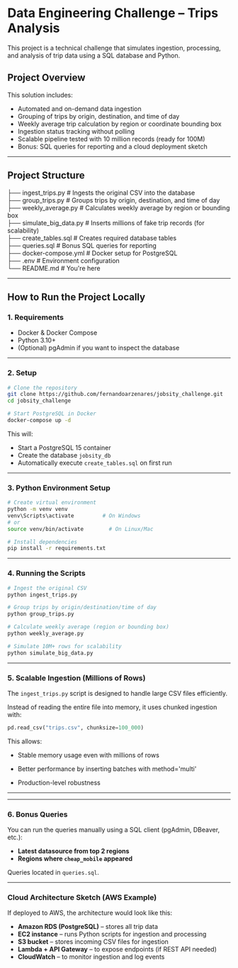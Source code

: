 # Data Engineering Challenge – Trips Analysis

This project is a technical challenge that simulates ingestion, processing, and analysis of trip data using a SQL database and Python.

## Project Overview

This solution includes:

- Automated and on-demand data ingestion
- Grouping of trips by origin, destination, and time of day
- Weekly average trip calculation by region or coordinate bounding box
- Ingestion status tracking without polling
- Scalable pipeline tested with 10 million records (ready for 100M)
- Bonus: SQL queries for reporting and a cloud deployment sketch

---

## Project Structure

├── ingest_trips.py            # Ingests the original CSV into the database  
├── group_trips.py             # Groups trips by origin, destination, and time of day  
├── weekly_average.py          # Calculates weekly average by region or bounding box  
├── simulate_big_data.py       # Inserts millions of fake trip records (for scalability)  
├── create_tables.sql          # Creates required database tables  
├── queries.sql                # Bonus SQL queries for reporting  
├── docker-compose.yml         # Docker setup for PostgreSQL  
├── .env                       # Environment configuration  
└── README.md                  # You're here

---

## How to Run the Project Locally

### 1. Requirements

- Docker & Docker Compose
- Python 3.10+
- (Optional) pgAdmin if you want to inspect the database

---

### 2. Setup

```bash
# Clone the repository
git clone https://github.com/fernandoarzenares/jobsity_challenge.git
cd jobsity_challenge

# Start PostgreSQL in Docker
docker-compose up -d
```

This will:
- Start a PostgreSQL 15 container
- Create the database `jobsity_db`
- Automatically execute `create_tables.sql` on first run

---

### 3. Python Environment Setup

```bash
# Create virtual environment
python -m venv venv
venv\Scripts\activate         # On Windows
# or
source venv/bin/activate        # On Linux/Mac

# Install dependencies
pip install -r requirements.txt
```

---

### 4. Running the Scripts

```bash
# Ingest the original CSV
python ingest_trips.py

# Group trips by origin/destination/time of day
python group_trips.py

# Calculate weekly average (region or bounding box)
python weekly_average.py

# Simulate 10M+ rows for scalability
python simulate_big_data.py
```

---

### 5. Scalable Ingestion (Millions of Rows)

The `ingest_trips.py` script is designed to handle large CSV files efficiently.

Instead of reading the entire file into memory, it uses chunked ingestion with:

```python
pd.read_csv("trips.csv", chunksize=100_000)
```

This allows:

- Stable memory usage even with millions of rows

- Better performance by inserting batches with method='multi'

- Production-level robustness

---


---

### 6. Bonus Queries

You can run the queries manually using a SQL client (pgAdmin, DBeaver, etc.):

- **Latest datasource from top 2 regions**
- **Regions where `cheap_mobile` appeared**

Queries located in `queries.sql`.

---

### Cloud Architecture Sketch (AWS Example)

If deployed to AWS, the architecture would look like this:

- **Amazon RDS (PostgreSQL)** – stores all trip data  
- **EC2 instance** – runs Python scripts for ingestion and processing  
- **S3 bucket** – stores incoming CSV files for ingestion  
- **Lambda + API Gateway** – to expose endpoints (if REST API needed)  
- **CloudWatch** – to monitor ingestion and log events
